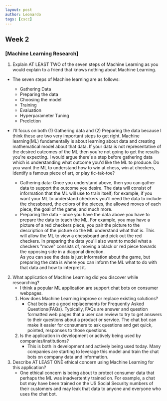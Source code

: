 ```yaml
---
layout: post
author: Leonardo
tags: [cscc]
---
```


## Week 2

### [Machine Learning Research]

1. Explain AT LEAST TWO of the seven steps of Machine Learning as you would explain to a friend that knows nothing about Machine Learning.

- The seven steps of Machine learning are as follows:
    - Gathering Data 
    - Preparing the data
    - Choosing the model
    - Training
    - Evaluation
    - Hyperparameter Tuning
    - Prediction
    
- I'll focus on both (1) Gathering data and (2) Preparing the data because I think these are two very important steps to get right.  Machine learning(ML) fundamentally is about learning about data and creating mathematical model about that data.  If your data is not representative of the desired outcomes of the ML then you're not going to get the results you're expecting.  I would argue there's a step before gathering data which is understanding what outcome you'd like the ML to produce.  Do you want the ML to understand how to win at chess, win at checkers, identify a famous piece of art, or play tic-tak-toe?  
    - Gathering data: Once you understand above, then you can gather data to support the outcome you desire. The data will consist of information that the ML will use to train itself; for example, if you want your ML to understand checkers you'll need the data to include the chessboard, the colors of the pieces, the allowed moves of each piece, the goal of the game, and much more.  
    - Preparing the data - once you have the data above you have to prepare the data to teach the ML.  For example, you may have a picture of a red checkers piece, you pair the picture to the description of the picture so the ML understand what that is. This will allow the ML to view a chessboard and pick out the red checkers. In preparing the data you'll also want to model what a checkers "move" consists of, moving a black or red piece towards the opposing side in a diagonal direction.  
    As you can see the data is just information about the game, but preparing the data is where you can inform the ML what to do with that data and how to interpret it. 

2. What application of Machine Learning did you discover while researching?
    - I think a popular ML application are support chat bots on consumer webpages. 
    1. How does Machine Learning improve or replace existing solutions?
        - Chat bots are a good replacements for Frequently Asked Questions(FAQs).  Typically, FAQs are answer and question formatted web pages that a user can review to try to get answers to their questions about a product or service.  The chat bot can make it easier for consumers to ask questions and get quick, pointed, responses to those questions. 
    2. Is the application in development or actively being used by companies/institutions?
        - This is both in development and actively being used today.  Many companies are starting to leverage this model and train the chat bots on company data and information.
3. Describe AT LEAST ONE ethical concern using Machine Learning for this application?
    - One ethical concern is being about to protect consumer data that perhaps the ML was inadvertently trained on. For example, a chat bot may have been trained on the US Social Security numbers of their customers and may leak that data to anyone and everyone who uses the chat bot. 
